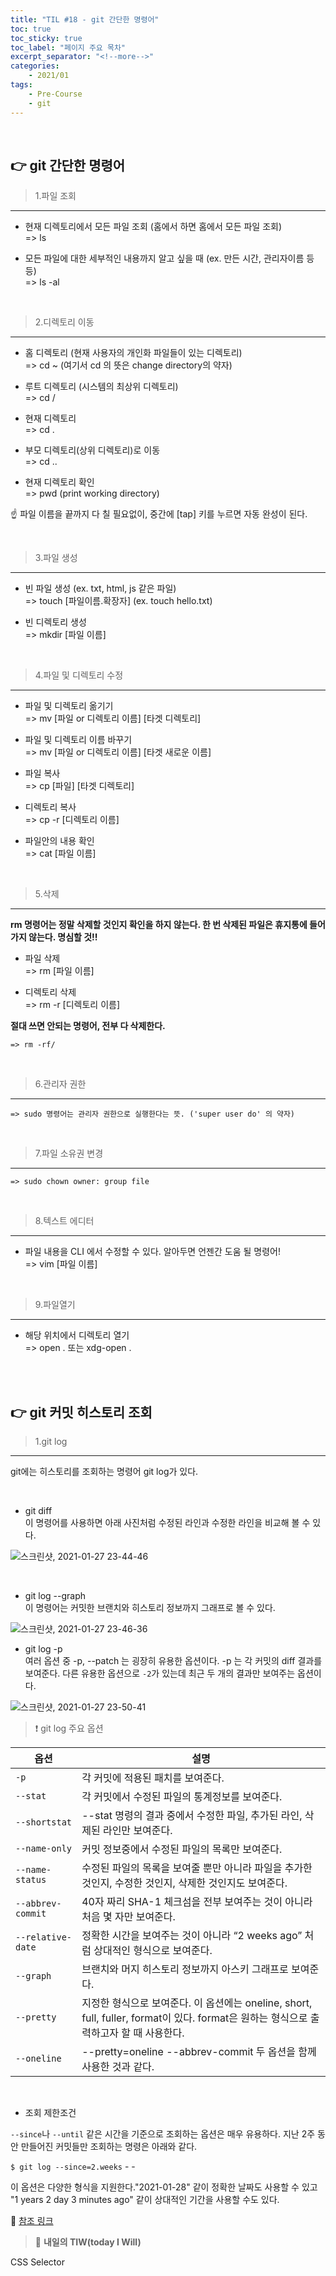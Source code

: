 ```yaml
---
title: "TIL #18 - git 간단한 명령어"
toc: true
toc_sticky: true
toc_label: "페이지 주요 목차"
excerpt_separator: "<!--more-->"
categories:
    - 2021/01
tags:
    - Pre-Course
    - git
---
```


<br/>

## :point_right: git 간단한 명령어

> 1.파일 조회
---

-   현재 디렉토리에서 모든 파일 조회 (홈에서 하면 홈에서 모든 파일 조회)<br/>
    => ls

-   모든 파일에 대한 세부적인 내용까지 알고 싶을 때 (ex. 만든 시간, 관리자이름 등등)<br/>
    => ls -al

<br/>

> 2.디렉토리 이동
---

-   홈 디렉토리 (현재 사용자의 개인화 파일들이 있는 디렉토리)<br/>
    => cd ~ (여기서 cd 의 뜻은 change directory의 약자)

-   루트 디렉토리 (시스템의 최상위 디렉토리)<br/>
    => cd /

-   현재 디렉토리<br/>
    => cd .

-   부모 디렉토리(상위 디렉토리)로 이동<br/>
    => cd ..

-   현재 디렉토리 확인<br/>
    => pwd (print working directory)

:point_up: 파일 이름을 끝까지 다 칠 필요없이, 중간에 [tap] 키를 누르면 자동 완성이 된다.

<br/>

> 3.파일 생성
---

-   빈 파일 생성 (ex. txt, html, js 같은 파일)<br/>
    => touch [파일이름.확장자] (ex. touch hello.txt)

-   빈 디렉토리 생성<br/>
    => mkdir [파일 이름]

<br/>

> 4.파일 및 디렉토리 수정
---

-   파일 및 디렉토리 옮기기<br/>
    => mv [파일 or 디렉토리 이름] [타겟 디렉토리]

-   파일 및 디렉토리 이름 바꾸기<br/>
    => mv [파일 or 디렉토리 이름] [타겟 새로운 이름]

-   파일 복사<br/>
    => cp [파일] [타겟 디렉토리]

-   디렉토리 복사<br/>
    => cp -r [디렉토리 이름]

-   파일안의 내용 확인<br/>
    => cat [파일 이름]

<br/>

> 5.삭제
---

**rm 명령어는 정말 삭제할 것인지 확인을 하지 않는다. 한 번 삭제된 파일은 휴지통에 들어가지 않는다. 명심할 것!!**

-   파일 삭제<br/>
    => rm [파일 이름]

-   디렉토리 삭제<br/>
    => rm -r [디렉토리 이름]

**절대 쓰면 안되는 명령어, 전부 다 삭제한다.**<br/>

    => rm -rf/

<br/>

> 6.관리자 권한
---

    => sudo 명령어는 관리자 권한으로 실행한다는 뜻. ('super user do' 의 약자)

<br/>

> 7.파일 소유권 변경
---

    => sudo chown owner: group file

<br/>

> 8.텍스트 에디터
---

-   파일 내용을 CLI 에서 수정할 수 있다. 알아두면 언젠간 도움 될 명령어!<br/>
    => vim [파일 이름]

<br/>

> 9.파일열기
---

-   해당 위치에서 디렉토리 열기<br/>
    => open . 또는 xdg-open .

<br/>
<br/>

## :point_right: git 커밋 히스토리 조회

> 1.git log
---

git에는 히스토리를 조회하는 명령어 git log가 있다.

<br/>

-   git diff<br/>
    이 명령어를 사용하면 아래 사진처럼 수정된 라인과 수정한 라인을 비교해 볼 수 있다.

![스크린샷, 2021-01-27 23-44-46](https://user-images.githubusercontent.com/75570915/106015077-74f4e480-6101-11eb-8822-b20ffd2d7392.png)

<br/>

-   git log --graph<br/>
    이 명령어는 커밋한 브랜치와 히스토리 정보까지 그래프로 볼 수 있다.

![스크린샷, 2021-01-27 23-46-36](https://user-images.githubusercontent.com/75570915/106015138-84742d80-6101-11eb-9398-4adb8f45a92b.png)

-   git log -p<br/>
    여러 옵션 중 -p, --patch 는 굉장히 유용한 옵션이다. -p 는 각 커밋의 diff 결과를 보여준다. 다른 유용한 옵션으로 `-2`가 있는데 최근 두 개의 결과만 보여주는 옵션이다.

![스크린샷, 2021-01-27 23-50-41](https://user-images.githubusercontent.com/75570915/106015149-863df100-6101-11eb-9788-621871ea4098.png)

> :exclamation: git log 주요 옵션

| 옵션              | 설명                                                                                                                                   |
| ----------------- | -------------------------------------------------------------------------------------------------------------------------------------- |
| `-p`              | 각 커밋에 적용된 패치를 보여준다.                                                                                                      |
| `--stat`          | 각 커밋에서 수정된 파일의 통계정보를 보여준다.                                                                                         |
| `--shortstat`     | --stat 명령의 결과 중에서 수정한 파일, 추가된 라인, 삭제된 라인만 보여준다.                                                            |
| `--name-only`     | 커밋 정보중에서 수정된 파일의 목록만 보여준다.                                                                                         |
| `--name-status`   | 수정된 파일의 목록을 보여줄 뿐만 아니라 파일을 추가한 것인지, 수정한 것인지, 삭제한 것인지도 보여준다.                                 |
| `--abbrev-commit` | 40자 짜리 SHA-1 체크섬을 전부 보여주는 것이 아니라 처음 몇 자만 보여준다.                                                              |
| `--relative-date` | 정확한 시간을 보여주는 것이 아니라 “2 weeks ago” 처럼 상대적인 형식으로 보여준다.                                                      |
| `--graph`         | 브랜치와 머지 히스토리 정보까지 아스키 그래프로 보여준다.                                                                              |
| `--pretty`        | 지정한 형식으로 보여준다. 이 옵션에는 oneline, short, full, fuller, format이 있다. format은 원하는 형식으로 출력하고자 할 때 사용한다. |
| `--oneline`       | --pretty=oneline --abbrev-commit 두 옵션을 함께 사용한 것과 같다.                                                                      |

<br/>

-   조회 제한조건

`--since`나 `--until` 같은 시간을 기준으로 조회하는 옵션은 매우 유용하다. 지난 2주 동안 만들어진 커밋들만 조회하는 명령은 아래와 같다.

`$ git log --since=2.weeks` - -

이 옵션은 다양한 형식을 지원한다."2021-01-28" 같이 정확한 날짜도 사용할 수 있고 "1 years 2 day 3 minutes ago" 같이 상대적인 기간을 사용할 수도 있다.

:pray: [참조 링크]

[참조 링크]: https://git-scm.com/book/ko/v2/Git%EC%9D%98-%EA%B8%B0%EC%B4%88-%EC%BB%A4%EB%B0%8B-%ED%9E%88%EC%8A%A4%ED%86%A0%EB%A6%AC-%EC%A1%B0%ED%9A%8C%ED%95%98%EA%B8%B0 "git 커밋 히스토리 조회하기!"

> :punch: **내일의 TIW(today I Will)**

CSS Selector
